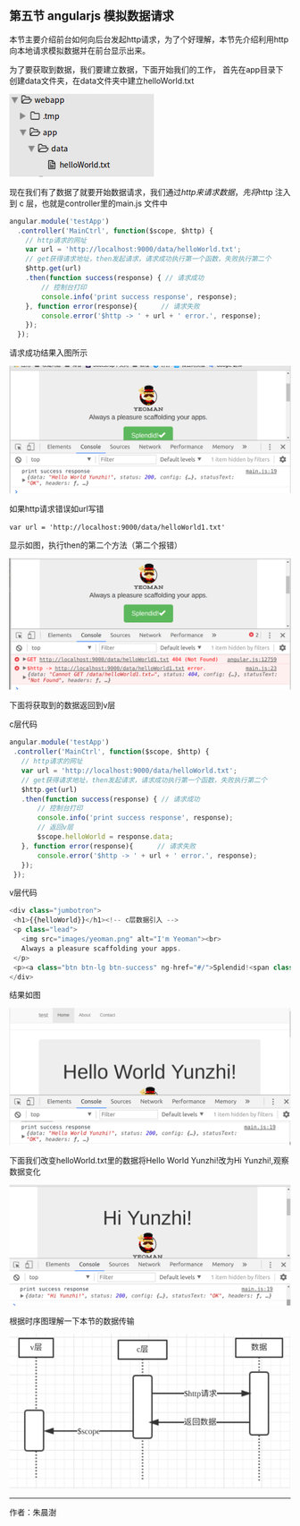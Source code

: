 
## 第五节 angularjs 模拟数据请求

本节主要介绍前台如何向后台发起http请求，为了个好理解，本节先介绍利用http向本地请求模拟数据并在前台显示出来。

为了要获取到数据，我们要建立数据，下面开始我们的工作，
首先在app目录下创建data文件夹，在data文件夹中建立helloWorld.txt

![](image/2017-10-24-09-49-58.png) 

现在我们有了数据了就要开始数据请求，我们通过$http来请求数据，先将$http 注入到 c 层，也就是controller里的main.js 文件中

``` javascript
angular.module('testApp')
  .controller('MainCtrl', function($scope, $http) {
  	// http请求的网址
  	var url = 'http://localhost:9000/data/helloWorld.txt';
  	// get获得请求地址，then发起请求，请求成功执行第一个函数，失败执行第二个
  	$http.get(url)
    .then(function success(response) { // 请求成功
    	// 控制台打印
        console.info('print success response', response);
    }, function error(response){      // 请求失败
        console.error('$http -> ' + url + ' error.', response);
    });
  });
  ```
  
  请求成功结果入图所示
  
 ![](image/2017-10-24-19-38-15.png) 
 
 如果http请求错误如url写错
 
 `var url = 'http://localhost:9000/data/helloWorld1.txt'`
 
 显示如图，执行then的第二个方法（第二个报错）
 
 ![](image/2017-10-24-19-32-13.png) 
 
 下面将获取到的数据返回到v层
 
 c层代码
 
 ```javascript
 angular.module('testApp')
  .controller('MainCtrl', function($scope, $http) {
  	// http请求的网址
  	var url = 'http://localhost:9000/data/helloWorld.txt';
  	// get获得请求地址，then发起请求，请求成功执行第一个函数，失败执行第二个
  	$http.get(url)
    .then(function success(response) { // 请求成功
    	// 控制台打印
        console.info('print success response', response);
        // 返回v层
        $scope.helloWorld = response.data;
    }, function error(response){      // 请求失败
        console.error('$http -> ' + url + ' error.', response);
    });
  });
 ```
 
 v层代码
 
 ```javascript
 <div class="jumbotron">
  <h1>{{helloWorld}}</h1><!-- c层数据引入 -->
  <p class="lead">
    <img src="images/yeoman.png" alt="I'm Yeoman"><br>
    Always a pleasure scaffolding your apps.
  </p>
  <p><a class="btn btn-lg btn-success" ng-href="#/">Splendid!<span class="glyphicon glyphicon-ok"></span></a></p>
</div>
 ```
 
 结果如图
 
 ![](image/2017-10-24-19-25.png) 
 
  下面我们改变helloWorld.txt里的数据将Hello World Yunzhi!改为Hi Yunzhi!,观察数据变化
  
   ![](image/2017-10-24-20-44-05.png) 
  
  根据时序图理解一下本节的数据传输
  
  ![](image/2017-10-24-20-18-28.png) 
  
  ---
  
  作者：朱晨澍